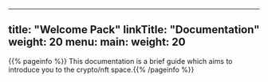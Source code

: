 
---
title: "Welcome Pack"
linkTitle: "Documentation"
weight: 20
menu:
  main:
    weight: 20
---

{{% pageinfo %}}
This documentation is a brief guide which aims to introduce you to the crypto/nft space.{{% /pageinfo %}}



